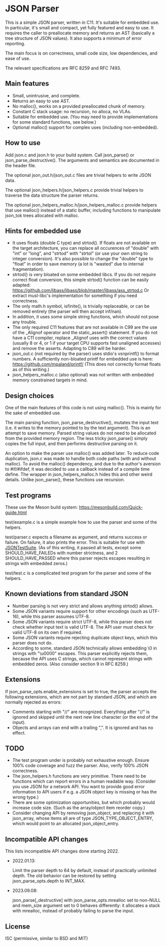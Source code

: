 JSON Parser
===========

This is a simple JSON parser, written in C11. It's suitable for embedded use.
In particular, it's small and compact, yet fully featured and easy to use. It
requires the caller to preallocate memory and returns an AST (basically a
tree structure of JSON values). It also supports a minimum of error reporting.

The main focus is on correctness, small code size, low dependencies, and ease
of use.

The relevant specifications are RFC 8259 and RFC 7493.

Main features
-------------

- Small, unintrusive, and complete.
- Returns an easy to use AST.
- No malloc(), works on a provided preallocated chunk of memory.
- Constant C stack usage: no recursion, no alloca, no VLAs.
- Suitable for embedded use. (You may need to provide implementations for some
  standard functions, see below.)
- Optional malloc() support for complex uses (including non-embedded).

How to use
----------

Add json.c and json.h to your build system. Call json_parse() or
json_parse_destructive(). The arguments and semantics are documented in the
header file.

The optional json_out.h/json_out.c files are trivial helpers to write JSON data.

The optional json_helpers.h/json_helpers.c provide trivial helpers to traverse
the data structure the parser returns.

The optional json_helpers_malloc.h/json_helpers_malloc.c provide helpers that
use malloc() instead of a static buffer, including functions to manipulate
json_tok trees allocated with malloc.

Hints for embedded use
----------------------

- It uses floats (double C type) and strtod(). If floats are not available on
  the target architecture, you can replace all occurences of "double" with
  "int" or "long", and "strtod" with "strtol" (or use your own string to
  integer conversion). It's also possible to change the "double" type to "float"
  in order to save memory (a lot is "wasted" due to internal fragmentation).
- strtod() is very bloated on some embedded libcs. If you do not require correct
  float conversion, this simple strtod() function can be easily adapted:
  https://github.com/libass/libass/blob/master/libass/ass_strtod.c
  Or extract musl-libc's implementation for something if you need correctness.
- The only math.h symbol, isfinite(), is trivially replaceable, or can be
  removed entirely (the parser will then accept inf/nan).
- In addition, it uses some simple string functions, which should not pose any
  trouble.
- The only required C11 features that are not available in C99 are the use of the
  _Alignof operator and the static_assert() statement. If you do not have a C11
  compiler, replace _Alignof uses with the correct values (usually 8 or 4, or 1
  if your target CPU supports fast unaligned accesses) and remove the asserts.
  Adapting to C89 will be harder.
- json_out.c (not required by the parser) uses stdio's vsnprintf() to format
  numbers. A sufficiently non-bloated printf for embedded use is here:
  https://github.com/mpaland/printf/
  (This does not correctly format floats as of this writing.)
- json_helpers_malloc.c (also optional) was not written with embedded memory
  constrained targets in mind.

Design choices
--------------

One of the main features of this code is not using malloc(). This is mainly for
the sake of embedded use.

The main parsing function, json_parse_destructive(), mutates the input text (i.e.
it writes to the memory pointed to by the text argument). This is an attempt to
save memory. Parsed string values do not need to be allocated from the provided
memory region. The less tricky json_parse() simply copies the full input, and
then performs destructive parsing on it.

An option to make the parser use malloc() was added later. To reduce code
duplication, json.c was made to handle both code paths (with and without malloc).
To avoid the malloc() dependency, and due to the author's aversion to #if/#ifdef,
it was decided to use a callback instead of a compile time define. The wrapper
in json_helpers_malloc.h hides this and other weird details. Unlike json_parse(),
these functions use recursion.

Test programs
-------------

These use the Meson build system: https://mesonbuild.com/Quick-guide.html

test/example.c is a simple example how to use the parser and some of the helpers.

test/parser.c expects a filename as argument, and returns success or failure.
On failure, it also prints the error. This is suitable for use with
[JSONTestSuite](https://github.com/nst/JSONTestSuite). (As of this writing,
it passed all tests, except some SHOULD_HAVE_FAILEDs with number strictness,
and 2 SHOULD_HAVE_PASSED where this parser rejects escapes resulting in strings
with embedded zeros.)

test/test.c is a complicated test program for the parser and some of the
helpers.

Known deviations from standard JSON
-----------------------------------

- Number parsing is not very strict and allows anything strtod() allows.
- Some JSON variants require support for other encodings (such as UTF-16), while
  this parser assumes UTF-8.
- Some JSON variants require strict UTF-8, while this parser does not check
  whether input text is valid UTF-8. The API user must check for valid UTF-8 on
  its own if required.
- Some JSON variants require rejecting duplicate object keys, which this parser
  does not do.
- According to some, standard JSON technically allows embedding \0 in strings
  with "\u0000" escapes. This parser explicitly rejects them, because the API
  uses C strings, which cannot represent strings with embedded zeros. (Also
  consider section 9 in RFC 8259.)

Extensions
----------

If json_parse_opts.enable_extensions is set to true, the parser accepts the
following extensions, which are not part by standard JSON, and which are
normally rejected as errors:

- Comments starting with "//" are recognized. Everything after "//" is ignored
  and skipped until the next new line character (or the end of the input).
- Objects and arrays can end with a trailing ",". It is ignored and has no
  effect.

TODO
----

- The test program under is probably not exhaustive enough. Ensure 100% code
  coverage and fuzz the parser. Also, verify 100% JSON correctness.
- The json_helpers.h functions are very primitive. There need to be functions
  which can report errors in a human readable way. (Consider you use JSON for
  a network API. You want to provide good error information to API users if e.g.
  a JSON object key is missing or has the wrong type.)
- There are some optimization opportunities, but which probably would increase
  code size. (Such as the array/object item reorder copy.)
- Consider changing API by removing json_object, and replacing it with
  json_array, whose items all are of type JSON_TYPE_OBJECT_ENTRY, which would
  point to an allocated json_object_entry.

Incompatible API changes
------------------------

This lists incompatible API changes done starting 2022.

* 2022.01.13:

    Limit the parser depth to 64 by default, instead of practically unlimited
    depth. The old behavior can be restored by setting json_parse_opts.depth
    to INT_MAX.

* 2023.09.08:

    json_parse[_destructive] with json_parse_opts.mrealloc set to non-NULL and
    mem_size argument set to 0 behaves differently: it allocates a stack with
    mrealloc, instead of probably failing to parse the input.

License
-------

ISC (permissive, similar to BSD and MIT)
